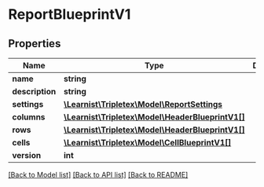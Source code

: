 # ReportBlueprintV1

## Properties
Name | Type | Description | Notes
------------ | ------------- | ------------- | -------------
**name** | **string** |  | [optional] 
**description** | **string** |  | [optional] 
**settings** | [**\Learnist\Tripletex\Model\ReportSettings**](ReportSettings.md) |  | [optional] 
**columns** | [**\Learnist\Tripletex\Model\HeaderBlueprintV1[]**](HeaderBlueprintV1.md) |  | [optional] 
**rows** | [**\Learnist\Tripletex\Model\HeaderBlueprintV1[]**](HeaderBlueprintV1.md) |  | [optional] 
**cells** | [**\Learnist\Tripletex\Model\CellBlueprintV1[]**](CellBlueprintV1.md) |  | [optional] 
**version** | **int** |  | [optional] 

[[Back to Model list]](../../README.md#documentation-for-models) [[Back to API list]](../../README.md#documentation-for-api-endpoints) [[Back to README]](../../README.md)

